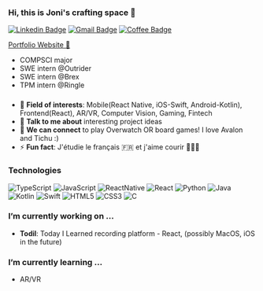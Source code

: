### Hi, this is Joni's crafting space 👋
[![Linkedin Badge](https://img.shields.io/badge/-LinkedIn-blue?style=flat-round&logo=Linkedin&logoColor=white&link=https://www.linkedin.com/in/joeun-park)](https://www.linkedin.com/in/joeun-park)
[![Gmail Badge](https://img.shields.io/badge/Gmail-d14836?style=flat-round&logo=Gmail&logoColor=white&link=mailto:park49j@mtholyoke.edu)](mailto:park49j@mtholyoke.edu)
[![Coffee Badge](https://img.shields.io/badge/-buymeacoffee-critical?style=flat-round&link=https://www.buymeacoffee.com/zeepada)](https://www.buymeacoffee.com/zeepada)

[Portfolio Website 💾](https://www.jonipark.space/)

- COMPSCI major
- SWE intern @Outrider
- SWE intern @Brex
- TPM intern @Ringle
### 
- 🧐 **Field of interests**: Mobile(React Native, iOS-Swift, Android-Kotlin), Frontend(React), AR/VR, Computer Vision, Gaming, Fintech
- 💬 **Talk to me about** interesting project ideas
- 👯 **We can connect** to play Overwatch OR board games! I love Avalon and Tichu :)
- ⚡ **Fun fact**: J'étudie le français 🇫🇷 et j'aime courir 🏃🏻‍♀️

### Technologies

![TypeScript](https://img.shields.io/badge/-TypeScript-000?&logo=TypeScript)
![JavaScript](https://img.shields.io/badge/-JavaScript-000?&logo=JavaScript)
![ReactNative](https://img.shields.io/badge/-ReactNative-000?&logo=ReactNative)
![React](https://img.shields.io/badge/-React-000?&logo=React)
![Python](https://img.shields.io/badge/-Python-000?&logo=Python)
![Java](https://img.shields.io/badge/-Java-000?&logo=Java&logoColor=007396)
![Kotlin](https://img.shields.io/badge/-Kotlin-000?&logo=Kotlin)
![Swift](https://img.shields.io/badge/-Swift-000?&logo=Swift)
![HTML5](https://img.shields.io/badge/-HTML5-E34F26?style=flat-square&logo=html5&logoColor=white)
![CSS3](https://img.shields.io/badge/-CSS3-1572B6?style=flat-square&logo=css3)
![C](https://img.shields.io/badge/-C-000?&logo=C)

### I’m currently working on ...
- **Todil**: Today I Learned recording platform - React, (possibly MacOS, iOS in the future)

### I’m currently learning ...
- AR/VR


